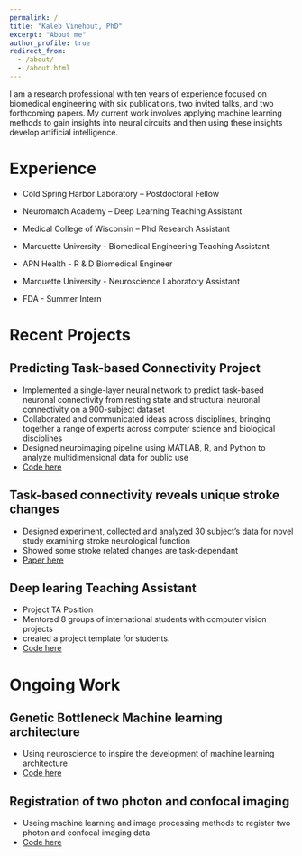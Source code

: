 ```yaml
---
permalink: /
title: "Kaleb Vinehout, PhD"
excerpt: "About me"
author_profile: true
redirect_from: 
  - /about/
  - /about.html
---
```


I am a research professional with ten years of experience focused on biomedical engineering with six publications, two invited talks, and two forthcoming papers. My current work involves applying machine learning methods to gain insights into neural circuits and then using these insights develop artificial intelligence. 

Experience
======

- Cold Spring Harbor Laboratory – Postdoctoral Fellow

- Neuromatch Academy  – Deep Learning Teaching Assistant

- Medical College of Wisconsin – Phd Research Assistant

- Marquette University - Biomedical Engineering Teaching Assistant

- APN Health - R & D Biomedical Engineer

- Marquette University -  Neuroscience Laboratory Assistant

- FDA - Summer Intern 

Recent Projects
======
 
Predicting Task-based Connectivity Project 
----
- Implemented a single-layer neural network to predict task-based neuronal connectivity from resting state and structural neuronal connectivity on a 900-subject dataset 
-	Collaborated and communicated ideas across disciplines, bringing together a range of experts across computer science and biological disciplines  
-	Designed neuroimaging pipeline using MATLAB, R, and Python to analyze multidimensional data for public use 
- [Code here](https://github.com/kvinehout/Functional_connectivity_pipeline)

 Task-based connectivity reveals unique stroke changes 
----
- Designed experiment, collected and analyzed 30 subject’s data for novel study examining stroke neurological function
- Showed some stroke related changes are task-dependant 
- [Paper here](https://link.springer.com/article/10.1007/s00221-021-06261-y)

 Deep learing Teaching Assistant 
----
 - Project TA Position
 - Mentored 8 groups of international students with computer vision projects 
 - created a project template for students. 
 - [Code here](https://github.com/kvinehout/course-content-dl/blob/main/projects/ComputerVision/image_alignment.ipynb)


Ongoing Work
======

Genetic Bottleneck Machine learning architecture 
----
- Using neuroscience to inspire the development of machine learning architecture
- [Code here](https://github.com/kvinehout/genomic_bottleneck_cell_types)

Registration of two photon and confocal imaging 
----
- Useing machine learning and image processing methods to register two photon and confocal imaging data
- [Code here](https://github.com/kvinehout/registration_2p_barseq)



